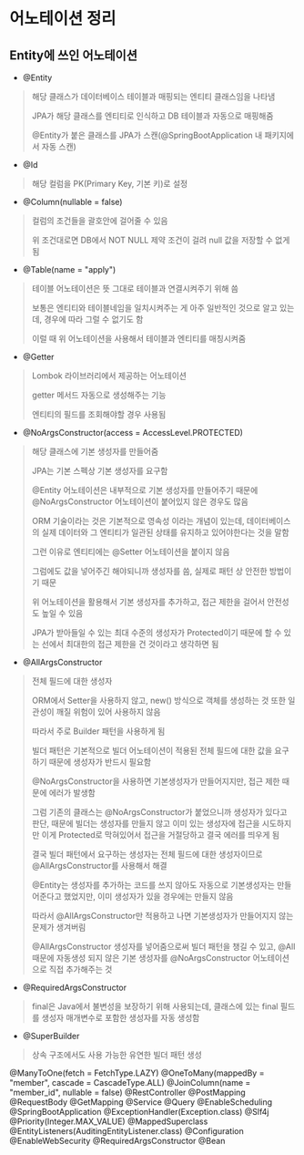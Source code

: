 # 어노테이션 정리

## Entity에 쓰인 어노테이션
* @Entity
> 해당 클래스가 데이터베이스 테이블과 매핑되는 엔티티 클래스임을 나타냄
> 
> JPA가 해당 클래스를 엔티티로 인식하고 DB 테이블과 자동으로 매핑해줌
> 
> @Entity가 붙은 클래스를 JPA가 스캔(@SpringBootApplication 내 패키지에서 자동 스캔)

* @Id
> 해당 컬럼을 PK(Primary Key, 기본 키)로 설정

* @Column(nullable = false)
> 컬럼의 조건들을 괄호안에 걸어줄 수 있음
> 
> 위 조건대로면 DB에서 NOT NULL 제약 조건이 걸려 null 값을 저장할 수 없게 됨

* @Table(name = "apply")
> 테이블 어노테이션은 뜻 그대로 테이블과 연결시켜주기 위해 씀
> 
> 보통은 엔티티와 테이블네임을 일치시켜주는 게 아주 일반적인 것으로 알고 있는데, 경우에 따라 그럴 수 없기도 함
> 
> 이럴 때 위 어노테이션을 사용해서 테이블과 엔티티를 매칭시켜줌

* @Getter
> Lombok 라이브러리에서 제공하는 어노테이션
> 
> getter 메서드 자동으로 생성해주는 기능
> 
> 엔티티의 필드를 조회해야할 경우 사용됨

* @NoArgsConstructor(access = AccessLevel.PROTECTED)
> 해당 클래스에 기본 생성자를 만들어줌
> 
> JPA는 기본 스펙상 기본 생성자를 요구함
> 
> @Entity 어노테이션은 내부적으로 기본 생성자를 만들어주기 때문에 @NoArgsConstructor 어노테이션이 붙어있지 않은 경우도 많음
> 
> ORM 기술이라는 것은 기본적으로 영속성 이라는 개념이 있는데, 데이터베이스의 실제 데이터와 그 엔티티가 일관된 상태를 유지하고 있어야한다는 것을 말함
> 
> 그런 이유로 엔티티에는 @Setter 어노테이션을 붙이지 않음
> 
> 그럼에도 값을 넣어주긴 해야되니까 생성자를 씀, 실제로 패턴 상 안전한 방법이기 때문
> 
> 위 어노테이션을 활용해서 기본 생성자를 추가하고, 접근 제한을 걸어서 안전성도 높일 수 있음
> 
> JPA가 받아들일 수 있는 최대 수준의 생성자가 Protected이기 때문에 할 수 있는 선에서 최대한의 접근 제한을 건 것이라고 생각하면 됨

* @AllArgsConstructor
> 전체 필드에 대한 생성자
>
> ORM에서 Setter을 사용하지 않고, new() 방식으로 객체를 생성하는 것 또한 일관성이 깨질 위험이 있어 사용하지 않음
> 
> 따라서 주로 Builder 패턴을 사용하게 됨
> 
> 빌더 패턴은 기본적으로 빌더 어노테이션이 적용된 전체 필드에 대한 값을 요구하기 때문에 생성자가 반드시 필요함
> 
> @NoArgsConstructor을 사용하면 기본생성자가 만들어지지만, 접근 제한 때문에 에러가 발생함
> 
> 그럼 기존의 클래스는 @NoArgsConstructor가 붙었으니까 생성자가 있다고 판단, 때문에 빌더는 생성자를 만들지 않고 이미 있는 생성자에 접근을 시도하지만 이게 Protected로 막혀있어서 접근을 거절당하고 결국 에러를 띄우게 됨
> 
> 결국 빌더 패턴에서 요구하는 생성자는 전체 필드에 대한 생성자이므로 @AllArgsConstructor를 사용해서 해결
> 
> @Entity는 생성자를 추가하는 코드를 쓰지 않아도 자동으로 기본생성자는 만들어준다고 했었지만, 이미 생성자가 있을 경우에는 만들지 않음
> 
> 따라서 @AllArgsConstructor만 적용하고 나면 기본생성자가 만들어지지 않는 문제가 생겨버림
> 
> @AllArgsConstructor 생성자를 넣어줌으로써 빌더 패턴을 챙길 수 있고, @All 때문에 자동생성 되지 않은 기본 생성자를 @NoArgsConstructor 어노테이션으로 직접 추가해주는 것

* @RequiredArgsConstructor
> final은 Java에서 불변성을 보장하기 위해 사용되는데, 클래스에 있는 final 필드를 생성자 매개변수로 포함한 생성자를 자동 생성함

* @SuperBuilder
> 상속 구조에서도 사용 가능한 유연한 빌더 패턴 생성 



@ManyToOne(fetch = FetchType.LAZY)
@OneToMany(mappedBy = "member", cascade = CascadeType.ALL)
@JoinColumn(name = "member_id", nullable = false)
@RestController
@PostMapping
@RequestBody
@GetMapping
@Service
@Query
@EnableScheduling
@SpringBootApplication
@ExceptionHandler(Exception.class)
@Slf4j
@Priority(Integer.MAX_VALUE)
@MappedSuperclass
@EntityListeners(AuditingEntityListener.class)
@Configuration
@EnableWebSecurity
@RequiredArgsConstructor
@Bean